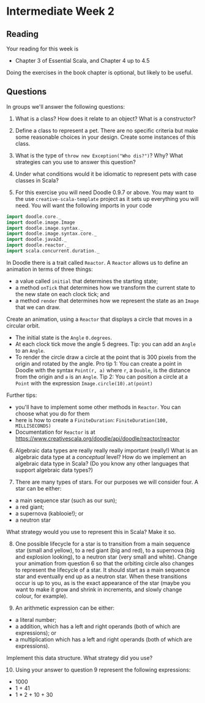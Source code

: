 # Intermediate Week 2

## Reading

Your reading for this week is

- Chapter 3 of Essential Scala, and Chapter 4 up to 4.5

Doing the exercises in the book chapter is optional, but likely to be useful.


## Questions

In groups we'll answer the following questions:

1. What is a class? How does it relate to an object? What is a constructor?


2. Define a class to represent a pet. There are no specific criteria but make some reasonable choices in your design. Create some instances of this class.


3. What is the type of `throw new Exception("Who dis?")`? Why? What strategies can you use to answer this question?


4. Under what conditions would it be idiomatic to represent pets with case classes in Scala?


5. For this exercise you will need Doodle 0.9.7 or above. You may want to the use `creative-scala-template` project as it sets up everything you will need. You will want the following imports in your code

```scala
import doodle.core._
import doodle.image.Image
import doodle.image.syntax._
import doodle.image.syntax.core._
import doodle.java2d._
import doodle.reactor._
import scala.concurrent.duration._
```

In Doodle there is a trait called `Reactor`. A `Reactor` allows us to define an animation in terms of three things:

- a value called `initial` that determines the starting state;
- a method `onTick` that determines how we transform the current state to the new state on each clock tick; and
- a method `render` that determines how we represent the state as an `Image` that we can draw.

Create an animation, using a `Reactor` that displays a circle that moves in a circular orbit.

- The initial state is the `Angle` `0.degrees`.
- At each clock tick move the angle 5 degrees. Tip: you can add an `Angle` to an `Angle`.
- To render the circle draw a circle at the point that is 300 pixels from the origin and rotated by the angle. Pro tip 1: You can create a point in Doodle with the syntax `Point(r, a)` where `r`, a `Double`, is the distance from the origin and `a` is an `Angle`. Tip 2: You can position a circle at a `Point` with the expression `Image.circle(10).at(point)`

Further tips:

- you'll have to implement some other methods in `Reactor`. You can choose what you do for them
- here is how to create a `FiniteDuration`: `FiniteDuration(100, MILLISECONDS)`
- Documentation for `Reactor` is at https://www.creativescala.org/doodle/api/doodle/reactor/reactor


6. Algebraic data types are really really really important (really!) What is an algebraic data type at a *conceptual* level? How do we implement an algebraic data type in Scala? (Do you know any other languages that support algebraic data types?)


7. There are many types of stars. For our purposes we will consider four. A star can be either:

- a main sequence star (such as our sun);
- a red giant;
- a supernova (kablooie!); or
- a neutron star

What strategy would you use to represent this in Scala? Make it so.


8. One possible lifecycle for a star is to transition from a main sequence star (small and yellow), to a red giant (big and red), to a supernova (big and explosion looking), to a neutron star (very small and white). Change your animation from question 6 so that the orbiting circle also changes to represent the lifecycle of a star. It should start as a main sequence star and eventually end up as a neutron star. When these transitions occur is up to you, as is the exact appearance of the star (maybe you want to make it grow and shrink in increments, and slowly change colour, for example).


9. An arithmetic expression can be either:

- a literal number; 
- a addition, which has a left and right operands (both of which are expressions); or
- a multiplication which has a left and right operands (both of which are expressions).

Implement this data structure. What strategy did you use?


10. Using your answer to question 9 represent the following expressions:

- 1000
- 1 + 41
- 1 * 2 + 10 + 30
